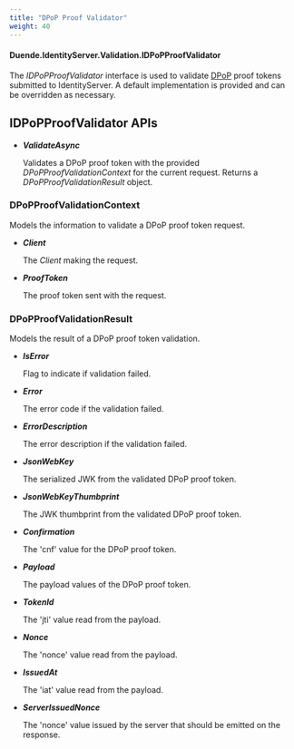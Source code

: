 ```yaml
---
title: "DPoP Proof Validator"
weight: 40
---
```


#### Duende.IdentityServer.Validation.IDPoPProofValidator

The *IDPoPProofValidator* interface is used to validate [DPoP](/identityserver/v6/tokens/pop/dpop) proof tokens submitted to IdentityServer.
A default implementation is provided and can be overridden as necessary.

## IDPoPProofValidator APIs

* ***ValidateAsync***
    
    Validates a DPoP proof token with the provided *DPoPProofValidationContext* for the current request.
    Returns a *DPoPProofValidationResult* object.


### DPoPProofValidationContext
Models the information to validate a DPoP proof token request.

* ***Client***
    
    The *Client* making the request.

* ***ProofToken***
    
    The proof token sent with the request.

### DPoPProofValidationResult
Models the result of a DPoP proof token validation.

* ***IsError***
    
    Flag to indicate if validation failed.

* ***Error***
    
    The error code if the validation failed.

* ***ErrorDescription***
    
    The error description if the validation failed.

* ***JsonWebKey***
    
    The serialized JWK from the validated DPoP proof token.

* ***JsonWebKeyThumbprint***
    
    The JWK thumbprint from the validated DPoP proof token.

* ***Confirmation***
    
    The 'cnf' value for the DPoP proof token.

* ***Payload***
    
    The payload values of the DPoP proof token.

* ***TokenId***
    
    The 'jti' value read from the payload.

* ***Nonce***
    
    The 'nonce' value read from the payload.

* ***IssuedAt***
    
    The 'iat' value read from the payload.

* ***ServerIssuedNonce***
    
    The 'nonce' value issued by the server that should be emitted on the response.
